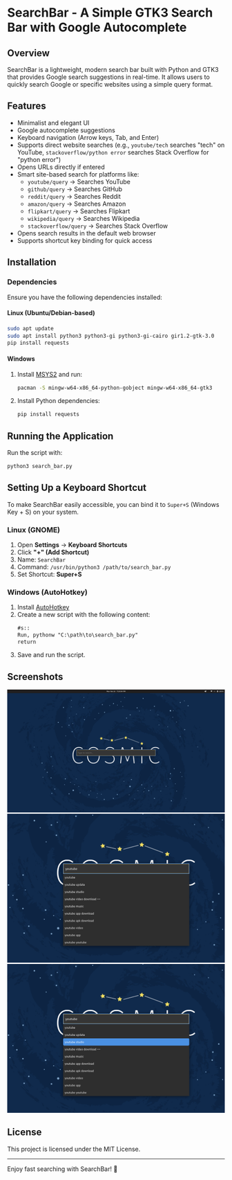 # SearchBar - A Simple GTK3 Search Bar with Google Autocomplete

## Overview
SearchBar is a lightweight, modern search bar built with Python and GTK3 that provides Google search suggestions in real-time. It allows users to quickly search Google or specific websites using a simple query format.

## Features
- Minimalist and elegant UI
- Google autocomplete suggestions
- Keyboard navigation (Arrow keys, Tab, and Enter)
- Supports direct website searches (e.g., `youtube/tech` searches "tech" on YouTube, `stackoverflow/python error` searches Stack Overflow for "python error")
- Opens URLs directly if entered
- Smart site-based search for platforms like:
  - `youtube/query` → Searches YouTube
  - `github/query` → Searches GitHub
  - `reddit/query` → Searches Reddit
  - `amazon/query` → Searches Amazon
  - `flipkart/query` → Searches Flipkart
  - `wikipedia/query` → Searches Wikipedia
  - `stackoverflow/query` → Searches Stack Overflow
- Opens search results in the default web browser
- Supports shortcut key binding for quick access

## Installation

### Dependencies
Ensure you have the following dependencies installed:

#### Linux (Ubuntu/Debian-based)
```sh
sudo apt update
sudo apt install python3 python3-gi python3-gi-cairo gir1.2-gtk-3.0
pip install requests
```

#### Windows
1. Install [MSYS2](https://www.msys2.org/) and run:
   ```sh
   pacman -S mingw-w64-x86_64-python-gobject mingw-w64-x86_64-gtk3
   ```
2. Install Python dependencies:
   ```sh
   pip install requests
   ```

## Running the Application

Run the script with:
```sh
python3 search_bar.py
```

## Setting Up a Keyboard Shortcut
To make SearchBar easily accessible, you can bind it to `Super+S` (Windows Key + S) on your system.

### Linux (GNOME)
1. Open **Settings** → **Keyboard Shortcuts**
2. Click **"+" (Add Shortcut)**
3. Name: `SearchBar`
4. Command: `/usr/bin/python3 /path/to/search_bar.py`
5. Set Shortcut: **Super+S**

### Windows (AutoHotkey)
1. Install [AutoHotkey](https://www.autohotkey.com/)
2. Create a new script with the following content:
   ```ahk
   #s::
   Run, pythonw "C:\path\to\search_bar.py"
   return
   ```
3. Save and run the script.

## Screenshots
![SearchBar Screenshot](screenshots/search_bar_1.png)
![SearchBar Screenshot](screenshots/search_bar_2.png)
![SearchBar Screenshot](screenshots/search_bar_3.png)

## License
This project is licensed under the MIT License.

---
Enjoy fast searching with SearchBar! 🚀

